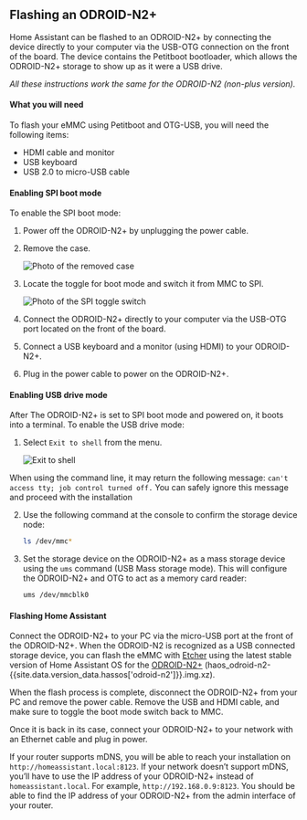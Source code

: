 ## Flashing an ODROID-N2+

Home Assistant can be flashed to an ODROID-N2+ by connecting the device directly to your computer via the USB-OTG connection on the front of the board. The device contains the Petitboot bootloader, which allows the ODROID-N2+ storage to show up as it were a USB drive.

_All these instructions work the same for the ODROID-N2 (non-plus version)._

#### What you will need

To flash your eMMC using Petitboot and OTG-USB, you will need the following items:

- HDMI cable and monitor
- USB keyboard
- USB 2.0 to micro-USB cable

#### Enabling SPI boot mode

To enable the SPI boot mode:

1. Power off the ODROID-N2+ by unplugging the power cable.
1. Remove the case.

   ![Photo of the removed case](/images/hassio/screenshots/case-removed.jpg)

1. Locate the toggle for boot mode and switch it from MMC to SPI.

   ![Photo of the SPI toggle switch](/images/hassio/screenshots/toggle_spi.jpg)
   
1. Connect the ODROID-N2+ directly to your computer via the USB-OTG port located on the front of the board.
1. Connect a USB keyboard and a monitor (using HDMI) to your ODROID-N2+.
1. Plug in the power cable to power on the ODROID-N2+.

#### Enabling USB drive mode

After The ODROID-N2+ is set to SPI boot mode and powered on, it boots into a terminal. To enable the USB drive mode:

1. Select `Exit to shell` from the menu.

   ![Exit to shell](/images/hassio/screenshots/exit-shell.png)

<div class='note'>

When using the command line, it may return the following message:
`can't access tty; job control turned off.`
You can safely ignore this message and proceed with the installation

</div>

2. Use the following command at the console to confirm the storage device node:

   ```bash
   ls /dev/mmc*
   ```

3. Set the storage device on the ODROID-N2+ as a mass storage device using the `ums` command (USB Mass storage mode).
This will configure the ODROID-N2+ and OTG to act as a memory card reader:

   ```bash
   ums /dev/mmcblk0
   ```

#### Flashing Home Assistant

Connect the ODROID-N2+ to your PC via the micro-USB port at the front of the ODROID-N2+. When the ODROID-N2 is recognized as a USB connected storage device, you can flash the eMMC with [Etcher](https://www.balena.io/etcher/) using the latest stable version of Home Assistant OS for the [ODROID-N2+](https://github.com/home-assistant/operating-system/releases/download/{{site.data.version_data.hassos['odroid-n2']}}/haos_odroid-n2-{{site.data.version_data.hassos['odroid-n2']}}.img.xz) (haos_odroid-n2-{{site.data.version_data.hassos['odroid-n2']}}.img.xz).

When the flash process is complete, disconnect the ODROID-N2+ from your PC and remove the power cable. Remove the USB and HDMI cable, and make sure to toggle the boot mode switch back to MMC.

Once it is back in its case, connect your ODROID-N2+ to your network with an Ethernet cable and plug in power.

If your router supports mDNS, you will be able to reach your installation on `http://homeassistant.local:8123`.  If your network doesn’t support mDNS, you’ll have to use the IP address of your ODROID-N2+ instead of `homeassistant.local`. For example, `http://192.168.0.9:8123`. You should be able to find the IP address of your ODROID-N2+ from the admin interface of your router.
